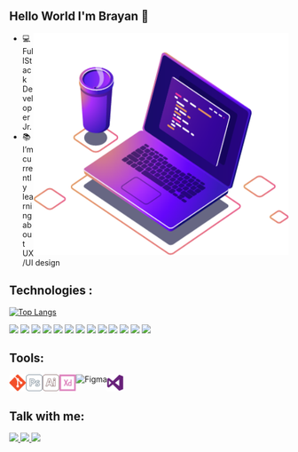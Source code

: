 <!--
**BrayanAndrade/BrayanAndrade** is a ✨ _special_ ✨ repository because its `README.md` (this file) appears on your GitHub profile.
Here are some ideas to get you started:
- 🔭 I’m currently working on ...
- 🌱 I’m currently learning ...
- 👯 I’m looking to collaborate on ...
- 🤔 I’m looking for help with ...
- 💬 Ask me about ...
- 📫 How to reach me: ...
- 😄 Pronouns: ...
- ⚡ Fun fact: ...
-->

## Hello World I'm Brayan 👋

<img align="right" src="https://raw.githubusercontent.com/BrayanAndrade/BrayanAndrade/main/computer-illustration.png" width="460" height="400" />


- 💻 FullStack Developer Jr.
- 📚 I’m currently learning about UX/UI design


## Technologies :

[![Top Langs](https://github-readme-stats.vercel.app/api/top-langs/?username=brayanandrade&layout=compact&theme=radical)](https://github.com/anuraghazra/github-readme-stats)

<img src="https://img.shields.io/badge/HTML5-141321?style=for-the-badge&logo=html5&logoColor=fd418d" />  <img src="https://img.shields.io/badge/CSS3-141321?style=flat-square&logo=css3&logoColor=fd418d" /> 
<img src="https://img.shields.io/badge/JavaScript-141321?style=for-the-badge&logo=javascript&logoColor=fd418d" /> 
<img src="https://img.shields.io/badge/PHP-141321?style=for-the-badge&logo=php&logoColor=fd418d" /> 
<img src="https://img.shields.io/badge/Python-141321?style=for-the-badge&logo=python&logoColor=fd418d" /> 
<img src="https://img.shields.io/badge/Node.js-141321?style=for-the-badge&logo=node.js&logoColor=fd418d" /> 
<img src="https://img.shields.io/badge/MySQL-141321?style=for-the-badge&logo=mysql&logoColor=fd418d" />
<img src="https://img.shields.io/badge/MongoDB-141321?style=for-the-badge&logo=mongodb&logoColor=fd418d" />
<img src="https://img.shields.io/badge/React-141321?style=for-the-badge&logo=react&logoColor=fd418d" /> 
<img src="https://img.shields.io/badge/React_Native-141321?style=for-the-badge&logo=react&logoColor=fd418d" /> 
<img src="https://img.shields.io/badge/TypeScript-141321?style=for-the-badge&logo=typescript&logoColor=fd418d" /> 
<img src="https://img.shields.io/badge/Bootstrap-141321?style=for-the-badge&logo=bootstrap&logoColor=fd418d" /> 
<img src="https://img.shields.io/badge/Tailwind_CSS-141321?style=for-the-badge&logo=tailwind-css&logoColor=fd418d" /> 


<!-- 
<img src="https://img.shields.io/badge/Redux-141321?style=flat-square&logo=redux&logoColor=fd418d" />
<img src="https://img.shields.io/badge/React_Router-141321?style=flat-square&logo=react-router&logoColor=fd418d" />
<img src="https://img.shields.io/badge/jQuery-141321?style=flat-square&logo=jquery&logoColor=fd418d" />
<img src="https://img.shields.io/badge/Flask-141321?style=flat-square&logo=flask&logoColor=fd418d" />
<img src="https://img.shields.io/badge/Flutter-141321?style=flat-square&logo=flutter&logoColor=fd418d" />
<img src="https://img.shields.io/badge/next.js-141321?style=flat-square&logo=next.js&logoColor=fd418d" />
<img src="https://img.shields.io/badge/Express.js-141321?style=flat-square&logo=express&logoColor=fd418d" /> 
<img src="https://img.shields.io/badge/npm-141321?style=flat-square&logo=npm&logoColor=fd418d" />  <img src="https://img.shields.io/badge/Yarn-141321?style=flat-square&logo=yarn&logoColor=fd418d" />
<img src="https://img.shields.io/badge/styled--components-141321?style=flat-square&logo=styled-components&logoColor=fd418d" />
<img src="https://img.shields.io/badge/Material--UI-141321?style=flat-square&logo=material-ui&logoColor=fd418d" /> -->








## Tools:

 <img align="left" src="https://raw.githubusercontent.com/devicons/devicon/master/icons/git/git-original.svg" alt="Git" height="30" /> <img src="https://raw.githubusercontent.com/devicons/devicon/master/icons/visualstudio/visualstudio-plain.svg" alt="Visual Studio Code" height="30" />
 <img align="left" src="https://raw.githubusercontent.com/devicons/devicon/master/icons/photoshop/photoshop-line.svg" alt="Adobe Photoshop" height="30" />
 <img align="left" src="https://raw.githubusercontent.com/devicons/devicon/master/icons/illustrator/illustrator-line.svg" alt="Adobbe Illustrator" height="30" />
 <img align="left" src="https://raw.githubusercontent.com/devicons/devicon/master/icons/xd/xd-line.svg" alt="Adobe XD" height="30" />
 <img align="left" src="https://cdn.worldvectorlogo.com/logos/figma-1.svg" alt="Figma" height="30" />





<!-- <img src="https://img.shields.io/badge/Visual_Studio_Code-0078D4?style=flat-square&logo=visual%20studio%20code&logoColor=white" /> <img src="https://img.shields.io/badge/Git-F05032?style=flat-square&logo=git&logoColor=white" />
<img src="https://img.shields.io/badge/Adobe Photoshop-0078D4?style=flat-square&logo=adobe-photoshop&logoColor=white" />
<img src="https://img.shields.io/badge/Adobe illustrator-FEAA2D?style=flat-square&logo=adobe-illustrator&logoColor=white" />
<img src="https://img.shields.io/badge/Adobe XD-9146FF?style=flat-square&logo=adobe-xd&logoColor=white" />
<img src="https://img.shields.io/badge/Figma-845CFF?style=flat-square&logo=figma&logoColor=white" /> -->








## Talk with me:

<a href="https://api.whatsapp.com/send?phone=555521990544972&text=Ol%C3%A1" alt="WhatsApp">
<img src="https://img.shields.io/badge/WhatsApp-25D366?style=flat-square&logo=whatsapp&logoColor=white" />  
<a href="mailto:br4yanbr@gmail.com" alt="Gmail">
<img src="https://img.shields.io/badge/Gmail-D14836?style=flat-square&logo=gmail&logoColor=white" />

<a href="https://www.linkedin.com/in/brayanandrade/" alt="Linkedin">
<img src="https://img.shields.io/badge/LinkedIn-0077B5?style=flat-square&logo=linkedin&logoColor=white"  /> 








<!-- [<img  src='https://cdn.jsdelivr.net/npm/simple-icons@3.0.1/icons/whatsapp.svg' alt='Whatsapp' height='40'>](https://api.whatsapp.com/send?phone=555521990544972&text=Ol%C3%A1) 
[<img  src='https://cdn.jsdelivr.net/npm/simple-icons@3.0.1/icons/linkedin.svg' alt='linkedin' height='40'>](https://www.linkedin.com/in/https://www.linkedin.com/in/brayanandrade/) -->















